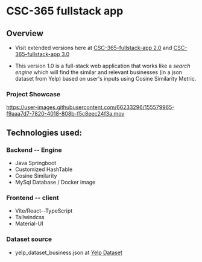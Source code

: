 # CSC-365 fullstack app

## Overview
  - Visit extended versions here at [CSC-365-fullstack-app 2.0](https://github.com/lgad31vn/CSC-365-fullstack-app-II) and [CSC-365-fullstack-app 3.0](https://github.com/lgad31vn/CSC-365-fullstack-app-III)
  
  - This version 1.0 is a full-stack web application that works like a *search engine* which will find the similar and relevant businesses (in a json dataset from Yelp) based on user's inputs using Cosine Similarity Metric. 
  
### Project Showcase

https://user-images.githubusercontent.com/66233296/155579965-f9aaa7d7-7820-4018-808b-f5c8eec24f3a.mov


## Technologies used:

### Backend -- Engine
  - Java Springboot
  - Customized HashTable
  - Cosine Similarity
  - MySql Database / Docker image

### Frontend -- client
  - Vite/React--TypeScript
  - Tailwindcss
  - Material-UI

### Dataset source
  - yelp_dataset_business.json at [Yelp Dataset](https://www.yelp.com/dataset)
  
